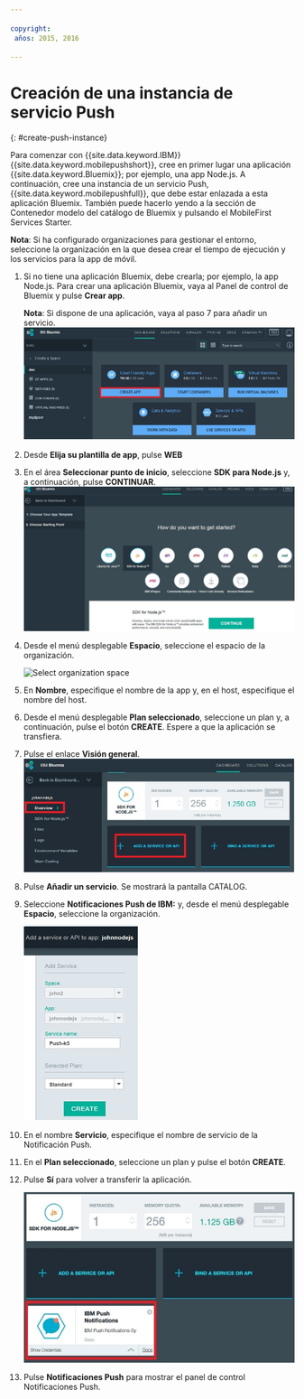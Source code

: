 ```yaml
---

copyright:
 años: 2015, 2016

---
```


# Creación de una instancia de servicio Push
{: #create-push-instance}

Para comenzar con {{site.data.keyword.IBM}} {{site.data.keyword.mobilepushshort}}, cree en primer lugar una aplicación {{site.data.keyword.Bluemix}}; por ejemplo, una app Node.js. A continuación, cree una instancia de un servicio Push, {{site.data.keyword.mobilepushfull}}, que debe estar enlazada a esta aplicación Bluemix. También puede hacerlo yendo a la sección de Contenedor modelo del catálogo de Bluemix y pulsando el MobileFirst Services Starter.

**Nota**: Si ha configurado organizaciones para gestionar el entorno, seleccione la organización en la que desea crear el tiempo de ejecución y los servicios para la app de móvil.


1. Si no tiene una aplicación Bluemix, debe
                                        crearla; por ejemplo, la app Node.js. Para crear una aplicación Bluemix, vaya al Panel de control de Bluemix y pulse **Crear app**.
	
	**Nota**: Si dispone de una aplicación, vaya al paso 7 para añadir un servicio.![Crear una instancia de servicio](images/create_service_instance1.jpg "Crear una instancia de servicio")

1. Desde **Elija su plantilla de app**, pulse **WEB**

3. En el área **Seleccionar punto de inicio**, seleccione **SDK para Node.js** y, a continuación, pulse **CONTINUAR**.![Punto de partida](images/create_service_nodejs2.jpg) 

4. Desde el menú desplegable **Espacio**, seleccione
                                        el espacio de la organización.

	![
Select organization space](images/create_a_service3.jpg)
1. En **Nombre**, especifique el nombre de la app y,
                                        en el host, especifique el nombre del host.

1. Desde el menú desplegable **Plan seleccionado**,
                                        seleccione un plan y, a continuación, pulse el botón **CREATE**. Espere a que la aplicación se transfiera.

1. Pulse el enlace **Visión general**.![Añadir un servicio](images/create_service_add4.jpg)
1. Pulse **Añadir un servicio**. Se mostrará la pantalla CATALOG.

1. Seleccione **Notificaciones Push de IBM:** y, desde el menú desplegable **Espacio**, seleccione la organización.

	![Menú desplegable del espacio de organización](images/create_service_org.jpg)
1. En el nombre **Servicio**, especifique el nombre de servicio de la Notificación Push.

1. En el **Plan seleccionado**, seleccione un plan y
                                        pulse el botón **CREATE**.

1. Pulse **Sí** para volver a transferir la aplicación.

	![Servicio de notificaciones Push de IBM](images/create_service_notification5.jpg)

1. Pulse **Notificaciones Push** para mostrar el panel de control Notificaciones Push.
